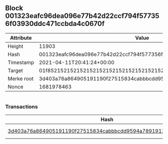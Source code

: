 ## Block 001323eafc96dea096e77b42d22ccf794f577356f03930ddc471ccbda4c0670f

Attribute | Value
--- | ---
Height | 11903
Hash | 001323eafc96dea096e77b42d22ccf794f577356f03930ddc471ccbda4c0670f
Timestamp | 2021-04-11T20:41:24+00:00
Target | 01f8521521521521521521521521521521521521521521521521521521521521
Merke root | 3d403a76a864905191190f27515834cabbbcdd9594a78919119f387ec8ba897f
Nonce | 1681978463

```

```

### Transactions

Hash | Amount
--- | ---
[3d403a76a864905191190f27515834cabbbcdd9594a78919119f387ec8ba897f](3d403a76a864905191190f27515834cabbbcdd9594a78919119f387ec8ba897f.md) | 10.00000000 SKEPTI 
